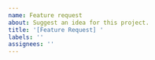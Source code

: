 ```yaml
---
name: Feature request
about: Suggest an idea for this project.
title: '[Feature Request] '
labels: ''
assignees: ''
---
```


<!--

Please open issues in English to ensure more people can understand and contribute.

Please search the wiki and existing tickets first. For example, we are not going to add a "wysiwyg" mode.

Please check https://github.com/MarkEdit-app/MarkEdit/wiki/Customization to see if your request can already be fulfilled using user scripts or style sheets.

Please keep expectations low for adding new features, as we prefer to keep the app simple.

-->
